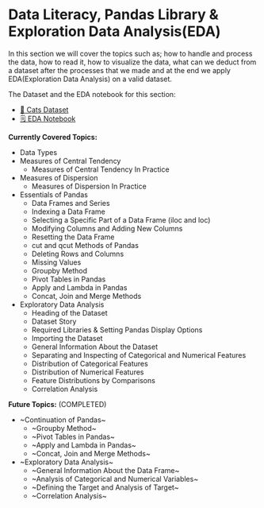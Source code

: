 # Data Literacy, Pandas Library & Exploration Data Analysis(EDA)

In this section we will cover the topics such as; how to handle and process the data, how to read it, how to visualize the data, what can we deduct from a dataset after the processes that we made and at the end we apply EDA(Exploration Data Analysis) on a valid dataset.

The Dataset and the EDA notebook for this section:
* [🐾 Cats Dataset](https://www.kaggle.com/datasets/waqi786/cats-dataset)
* [🗒️ EDA Notebook](https://www.kaggle.com/code/trigenaris/cats-dataset-eda)


**Currently Covered Topics:**
* Data Types
* Measures of Central Tendency
    * Measures of Central Tendency In Practice
* Measures of Dispersion
    * Measures of Dispersion In Practice
* Essentials of Pandas
    * Data Frames and Series
    * Indexing a Data Frame
    * Selecting a Specific Part of a Data Frame (iloc and loc)
    * Modifying Columns and Adding New Columns
    * Resetting the Data Frame
    * cut and qcut Methods of Pandas
    * Deleting Rows and Columns
    * Missing Values
    * Groupby Method
    * Pivot Tables in Pandas
    * Apply and Lambda in Pandas
    * Concat, Join and Merge Methods
* Exploratory Data Analysis
    * Heading of the Dataset
    * Dataset Story
    * Required Libraries & Setting Pandas Display Options
    * Importing the Dataset
    * General Information About the Dataset
    * Separating and Inspecting of Categorical and Numerical Features
    * Distribution of Categorical Features
    * Distribution of Numerical Features
    * Feature Distributions by Comparisons
    * Correlation Analysis

**Future Topics:** (COMPLETED)
* ~Continuation of Pandas~
    * ~Groupby Method~
    * ~Pivot Tables in Pandas~
    * ~Apply and Lambda in Pandas~
    * ~Concat, Join and Merge Methods~
* ~Exploratory Data Analysis~
    * ~General Information About the Data Frame~
    * ~Analysis of Categorical and Numerical Variables~
    * ~Defining the Target and Analysis of Target~
    * ~Correlation Analysis~

